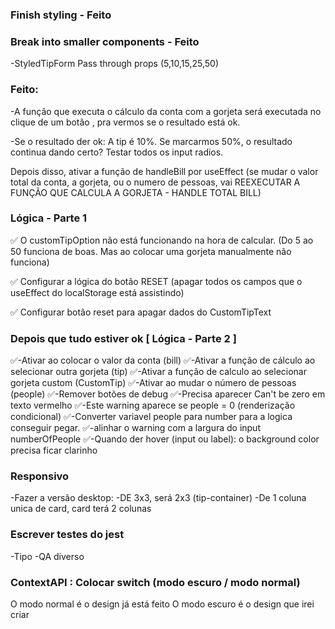 ### Finish styling - Feito

### Break into smaller components - Feito
-StyledTipForm
    Pass through props (5,10,15,25,50)

### Feito:
-A função que executa o cálculo da conta com a gorjeta será executada no clique de um botão , pra vermos se o resultado está ok.

-Se o resultado der ok:
A tip é 10%. Se marcarmos 50%, o resultado continua dando certo?
Testar todos os input radios.

Depois disso, ativar a função de handleBill por useEffect (se mudar o valor total da conta, a gorjeta, ou o numero de pessoas, vai REEXECUTAR A FUNÇÃO QUE CALCULA A GORJETA - HANDLE TOTAL BILL)

### Lógica - Parte 1
✅ O customTipOption não está funcionando na hora de calcular. (Do 5 ao 50 funciona de boas. Mas ao colocar uma gorjeta manualmente não funciona)

✅ Configurar a lógica do botão RESET (apagar todos os campos que o useEffect do localStorage está assistindo)

✅ Configurar botão reset para apagar dados do CustomTipText

### Depois que tudo estiver ok [ Lógica - Parte 2 ]
✅-Ativar ao colocar o valor da conta (bill)
✅-Ativar a função de cálculo ao selecionar outra gorjeta (tip)
✅-Ativar a função de calculo ao selecionar gorjeta custom (CustomTip)
✅-Ativar ao mudar o número de pessoas (people)
✅-Remover botões de debug
✅-Precisa aparecer Can't be zero em texto vermelho
    ✅-Este warning aparece se people = 0 (renderização condicional)
    ✅-Converter variavel people para number para a logica conseguir pegar. 
    ✅-alinhar o warning com a largura do input numberOfPeople
✅-Quando der hover (input ou label): o background color precisa ficar clarinho

### Responsivo
-Fazer a versão desktop:
-DE 3x3, será 2x3 (tip-container)
-De 1 coluna unica de card, card terá 2 colunas

### Escrever testes do jest
-Tipo
-QA diverso

### ContextAPI : Colocar switch (modo escuro / modo normal)
O modo normal é o design já está feito
O modo escuro é o design que irei criar